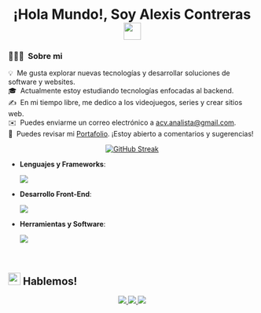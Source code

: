 <h1 align="center"><b>¡Hola Mundo!, <span>Soy Alexis Contreras</span></b><img src="https://media.giphy.com/media/hvRJCLFzcasrR4ia7z/giphy.gif" width="35"></h1>

### 👨🏻‍💻 &nbsp;Sobre mi

💡 &nbsp;Me gusta explorar nuevas tecnologías y desarrollar soluciones de software y websites.\
🎓 &nbsp;Actualmente estoy estudiando tecnologías enfocadas al backend.\
✍️ &nbsp;En mi tiempo libre, me dedico a los videojuegos, series y crear sitios web.\
✉️ &nbsp;Puedes enviarme un correo electrónico a acv.analista@gmail.com.\
📄 &nbsp;Puedes revisar mi [Portafolio](https://www.aledev.cl). ¡Estoy abierto a comentarios y sugerencias!
<br>


<p align="center">
    <a href="https://github.com/alexiscontrerasv">
        <img src="https://github-readme-streak-stats-tau-gold.vercel.app?user=alexiscontrerasv&theme=gruvbox&locale=es" alt="GitHub Streak" />
    </a>
</p>

<p align="center">

- **Lenguajes y Frameworks**:

     <img src="https://skillicons.dev/icons?i=php,js,nodejs,py,laravel,symfony" />
- **Desarrollo Front-End**:

   <img src="https://skillicons.dev/icons?i=html,css,js" />

- **Herramientas y Software**:

    <img src="https://skillicons.dev/icons?i=git,github,vscode,atom,discord" />

<br>
</p>

## <img src="https://media.giphy.com/media/iY8CRBdQXODJSCERIr/giphy.gif" width="25"><b> Hablemos!</b>
<p align="center">
    <a href="">
    <img src="https://skillicons.dev/icons?i=discord" />    
    </a>
    <a href="mailto:acv.analista@gmail.com">
    <img src="https://skillicons.dev/icons?i=gmail" />
    </a>
    <a href="https://www.linkedin.com/in/alexis-contrerasvic/">
    <img src="https://skillicons.dev/icons?i=linkedin" />
    </a>
</p>
